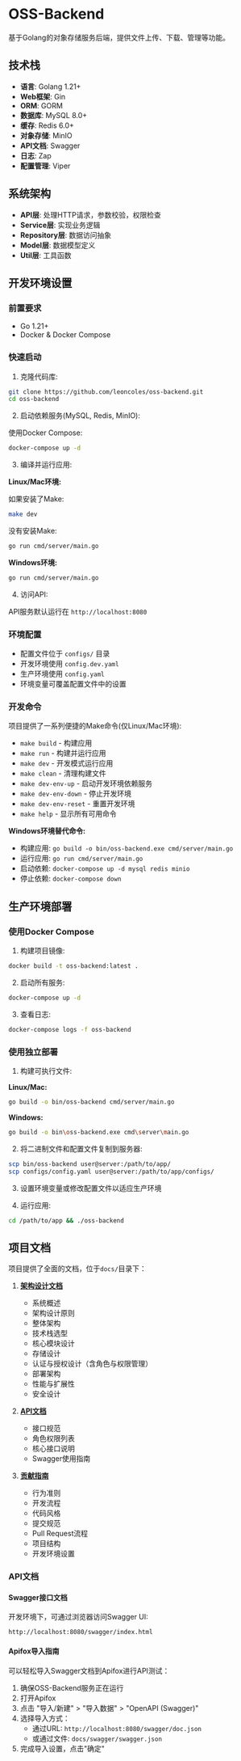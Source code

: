 # OSS-Backend

基于Golang的对象存储服务后端，提供文件上传、下载、管理等功能。

## 技术栈

- **语言**: Golang 1.21+
- **Web框架**: Gin
- **ORM**: GORM
- **数据库**: MySQL 8.0+
- **缓存**: Redis 6.0+
- **对象存储**: MinIO
- **API文档**: Swagger
- **日志**: Zap
- **配置管理**: Viper

## 系统架构

- **API层**: 处理HTTP请求，参数校验，权限检查
- **Service层**: 实现业务逻辑
- **Repository层**: 数据访问抽象
- **Model层**: 数据模型定义
- **Util层**: 工具函数

## 开发环境设置

### 前置要求

- Go 1.21+
- Docker & Docker Compose

### 快速启动

1. 克隆代码库:

```bash
git clone https://github.com/leoncoles/oss-backend.git
cd oss-backend
```

2. 启动依赖服务(MySQL, Redis, MinIO):

使用Docker Compose:

```bash
docker-compose up -d
```

3. 编译并运行应用:

**Linux/Mac环境:**

如果安装了Make:
```bash
make dev
```

没有安装Make:
```bash
go run cmd/server/main.go
```

**Windows环境:**
```bash
go run cmd/server/main.go
```

4. 访问API:

API服务默认运行在 `http://localhost:8080`

### 环境配置

- 配置文件位于 `configs/` 目录
- 开发环境使用 `config.dev.yaml`
- 生产环境使用 `config.yaml`
- 环境变量可覆盖配置文件中的设置

### 开发命令

项目提供了一系列便捷的Make命令(仅Linux/Mac环境):

- `make build` - 构建应用
- `make run` - 构建并运行应用
- `make dev` - 开发模式运行应用
- `make clean` - 清理构建文件
- `make dev-env-up` - 启动开发环境依赖服务
- `make dev-env-down` - 停止开发环境
- `make dev-env-reset` - 重置开发环境
- `make help` - 显示所有可用命令

**Windows环境替代命令:**
- 构建应用: `go build -o bin/oss-backend.exe cmd/server/main.go`
- 运行应用: `go run cmd/server/main.go`
- 启动依赖: `docker-compose up -d mysql redis minio`
- 停止依赖: `docker-compose down`

## 生产环境部署

### 使用Docker Compose

1. 构建项目镜像:

```bash
docker build -t oss-backend:latest .
```

2. 启动所有服务:

```bash
docker-compose up -d
```

3. 查看日志:

```bash
docker-compose logs -f oss-backend
```

### 使用独立部署

1. 构建可执行文件:

**Linux/Mac:**
```bash
go build -o bin/oss-backend cmd/server/main.go
```

**Windows:**
```bash
go build -o bin\oss-backend.exe cmd\server\main.go
```

2. 将二进制文件和配置文件复制到服务器:

```bash
scp bin/oss-backend user@server:/path/to/app/
scp configs/config.yaml user@server:/path/to/app/configs/
```

3. 设置环境变量或修改配置文件以适应生产环境

4. 运行应用:

```bash
cd /path/to/app && ./oss-backend
```

## 项目文档

项目提供了全面的文档，位于`docs/`目录下：

1. **[架构设计文档](docs/architecture.md)**
   - 系统概述
   - 架构设计原则
   - 整体架构
   - 技术栈选型
   - 核心模块设计
   - 存储设计
   - 认证与授权设计（含角色与权限管理）
   - 部署架构
   - 性能与扩展性
   - 安全设计

2. **[API文档](docs/api.md)**
   - 接口规范
   - 角色权限列表
   - 核心接口说明
   - Swagger使用指南

3. **[贡献指南](docs/contributing.md)**
   - 行为准则
   - 开发流程
   - 代码风格
   - 提交规范
   - Pull Request流程
   - 项目结构
   - 开发环境设置

### API文档

#### Swagger接口文档

开发环境下，可通过浏览器访问Swagger UI:

```
http://localhost:8080/swagger/index.html
```

#### Apifox导入指南

可以轻松导入Swagger文档到Apifox进行API测试：

1. 确保OSS-Backend服务正在运行
2. 打开Apifox
3. 点击 "导入/新建" > "导入数据" > "OpenAPI (Swagger)"
4. 选择导入方式：
   - 通过URL: `http://localhost:8080/swagger/doc.json`
   - 或通过文件: `docs/swagger/swagger.json`
5. 完成导入设置，点击"确定"
